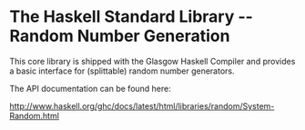 

The Haskell Standard Library -- Random Number Generation
========================================================

This core library is shipped with the Glasgow Haskell Compiler and
provides a basic interface for (splittable) random number generators.

The API documentation can be found here:

   http://www.haskell.org/ghc/docs/latest/html/libraries/random/System-Random.html
